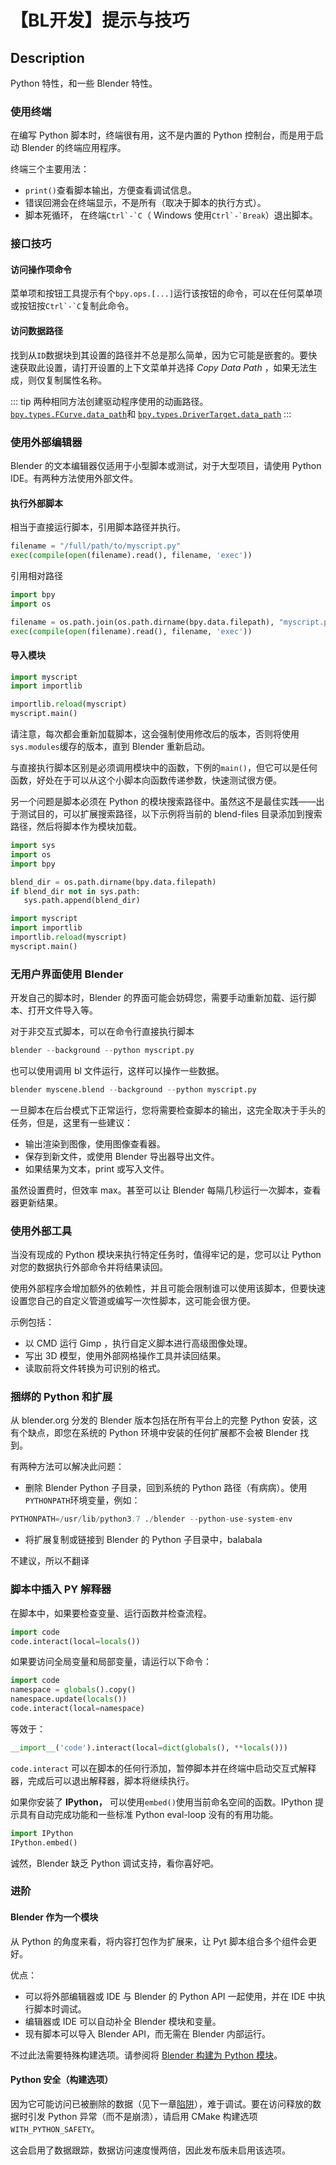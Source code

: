 # 【BL开发】提示与技巧

## Description

Python 特性，和一些 Blender 特性。

### 使用终端

在编写 Python 脚本时，终端很有用，这不是内置的 Python 控制台，而是用于启动 Blender 的终端应用程序。

终端三个主要用法：

- `print()`查看脚本输出，方便查看调试信息。
- 错误回溯会在终端显示，不是所有（取决于脚本的执行方式）。
- 脚本死循环， 在终端`` Ctrl`-`C ``（ Windows 使用`` Ctrl`-`Break ``）退出脚本。

### 接口技巧

#### 访问操作项命令

菜单项和按钮工具提示有个`bpy.ops.[...]`运行该按钮的命令，可以在任何菜单项或按钮按`` Ctrl`-`C ``复制此命令。

#### 访问数据路径

找到从`ID`数据块到其设置的路径并不总是那么简单，因为它可能是嵌套的。要快速获取此设置，请打开设置的上下文菜单并选择 _Copy Data Path_
，如果无法生成，则仅复制属性名称。

::: tip
两种相同方法创建驱动程序使用的动画路径。
[`bpy.types.FCurve.data_path`](https://docs.blender.org/api/current/bpy.types.FCurve.html#bpy.types.FCurve.data_path "bpy.types.FCurve.data_path")和
[`bpy.types.DriverTarget.data_path`](https://docs.blender.org/api/current/bpy.types.DriverTarget.html#bpy.types.DriverTarget.data_path "bpy.types.DriverTarget.data_path")
:::

### 使用外部编辑器

Blender 的文本编辑器仅适用于小型脚本或测试，对于大型项目，请使用 Python IDE。有两种方法使用外部文件。

#### 执行外部脚本

相当于直接运行脚本，引用脚本路径并执行。

```python
filename = "/full/path/to/myscript.py"
exec(compile(open(filename).read(), filename, 'exec'))
```

引用相对路径

```python
import bpy
import os

filename = os.path.join(os.path.dirname(bpy.data.filepath), "myscript.py")
exec(compile(open(filename).read(), filename, 'exec'))
```

#### 导入模块

```python
import myscript
import importlib

importlib.reload(myscript)
myscript.main()
```

请注意，每次都会重新加载脚本，这会强制使用修改后的版本，否则将使用`sys.modules`缓存的版本，直到 Blender 重新启动。

与直接执行脚本区别是必须调用模块中的函数，下例的`main()`，但它可以是任何函数，好处在于可以从这个小脚本向函数传递参数，快速测试很方便。

另一个问题是脚本必须在 Python 的模块搜索路径中。虽然这不是最佳实践——出于测试目的，可以扩展搜索路径，以下示例将当前的 blend-files
目录添加到搜索路径，然后将脚本作为模块加载。

```python
import sys
import os
import bpy

blend_dir = os.path.dirname(bpy.data.filepath)
if blend_dir not in sys.path:
   sys.path.append(blend_dir)

import myscript
import importlib
importlib.reload(myscript)
myscript.main()
```

### 无用户界面使用 Blender

开发自己的脚本时，Blender 的界面可能会妨碍您，需要手动重新加载、运行脚本、打开文件导入等。

对于非交互式脚本，可以在命令行直接执行脚本

```python
blender --background --python myscript.py
```

也可以使用调用 bl 文件运行，这样可以操作一些数据。

```python
blender myscene.blend --background --python myscript.py
```

一旦脚本在后台模式下正常运行，您将需要检查脚本的输出，这完全取决于手头的任务，但是，这里有一些建议：

- 输出渲染到图像，使用图像查看器。
- 保存到新文件，或使用 Blender 导出器导出文件。
- 如果结果为文本，print 或写入文件。

虽然设置费时，但效率 max。甚至可以让 Blender 每隔几秒运行一次脚本，查看器更新结果。

### 使用外部工具

当没有现成的 Python 模块来执行特定任务时，值得牢记的是，您可以让 Python 对您的数据执行外部命令并将结果读回。

使用外部程序会增加额外的依赖性，并且可能会限制谁可以使用该脚本，但要快速设置您自己的自定义管道或编写一次性脚本，这可能会很方便。

示例包括：

- 以 CMD 运行 Gimp ，执行自定义脚本进行高级图像处理。
- 写出 3D 模型，使用外部网格操作工具并读回结果。
- 读取前将文件转换为可识别的格式。

### 捆绑的 Python 和扩展

从 blender.org 分发的 Blender 版本包括在所有平台上的完整 Python 安装，这有个缺点，即您在系统的 Python 环境中安装的任何扩展都不会被 Blender 找到。

有两种方法可以解决此问题：

- 删除 Blender Python 子目录，回到系统的 Python 路径（有病病）。使用`PYTHONPATH`环境变量，例如：

```python
PYTHONPATH=/usr/lib/python3.7 ./blender --python-use-system-env

```

- 将扩展复制或链接到 Blender 的 Python 子目录中，balabala

不建议，所以不翻译

### 脚本中插入 PY 解释器

在脚本中，如果要检查变量、运行函数并检查流程。

```python
import code
code.interact(local=locals())
```

如果要访问全局变量和局部变量，请运行以下命令：

```python
import code
namespace = globals().copy()
namespace.update(locals())
code.interact(local=namespace)
```

等效于：

```python
__import__('code').interact(local=dict(globals(), **locals()))

```

`code.interact` 可以在脚本的任何行添加，暂停脚本并在终端中启动交互式解释器，完成后可以退出解释器，脚本将继续执行。

如果你安装了 **IPython，** 可以使用`embed()`使用当前命名空间的函数。IPython 提示具有自动完成功能和一些标准 Python
eval-loop 没有的有用功能。

```python
import IPython
IPython.embed()
```

诚然，Blender 缺乏 Python 调试支持，看你喜好吧。

### 进阶

#### Blender 作为一个模块

从 Python 的角度来看，将内容打包作为扩展来，让 Pyt 脚本组合多个组件会更好。

优点：

- 可以将外部编辑器或 IDE 与 Blender 的 Python API 一起使用，并在 IDE 中执行脚本时调试。
- 编辑器或 IDE 可以自动补全 Blender 模块和变量。
- 现有脚本可以导入 Blender API，而无需在 Blender 内部运行。

不过此法需要特殊构建选项。请参阅将 [Blender 构建为 Python 模块](https://wiki.blender.org/wiki/Building_Blender/Other/BlenderAsPyModule)。

#### Python 安全（构建选项）

因为它可能访问已被删除的数据（见下一章[陷阱](https://docs.blender.org/api/current/info_gotcha.html)），难于调试。要在访问释放的数据时引发 Python 异常（而不是崩溃），请启用 CMake 构建选项`WITH_PYTHON_SAFETY`。

这会启用了数据跟踪，数据访问速度慢两倍，因此发布版未启用该选项。

